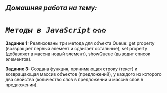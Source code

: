 ## _Домашняя работа на тему:_
# _`Методы в JavaScript`_ `✿✿✿`

**Задание 1:**
Реализованы три метода для объекта Queue: get property (возвращает первый элемент и сдвигает остальные), set property (добавляет в массив новый элемент), showQueue (выводит список элементов).

**Задание 3:**
Создана функция, принимающая строку (текст) и возвращающая массив объектов (предложений), у каждого из которого два свойства (количество слов в предложении и массив слов в предложении).
